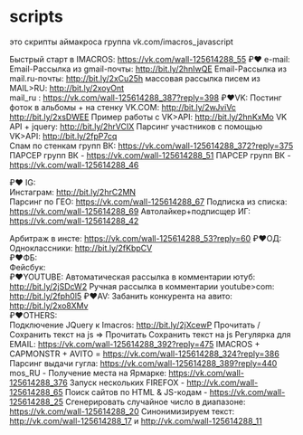 # scripts
это скрипты аймакроса
группа vk.com/imacros_javascript


Быстрый старт в IMACROS: https://vk.com/wall-125614288_55 
₽❤️ e-mail: 
Email-Рассылка из gmail-почты:  http://bit.ly/2hnIwQE 
Email-Рассылка из mail.ru-почты: http://bit.ly/2xCu25h 
массовая рассылка писем из MAIL>RU: http://bit.ly/2xoyOnt  
mail_ru : https://vk.com/wall-125614288_387?reply=398 
₽❤️VK: 
Постинг фоток в альбомы + на стенку VK.COM: 
http://bit.ly/2wJviVc 
 http://bit.ly/2xsDWEE 
  Пример работы с VK>API: http://bit.ly/2hnKxMo 
VK API + jquery: http://bit.ly/2hrVCIX 
  Парсинг участников с помощью VK>API: http://bit.ly/2fpP7cq  
Спам по стенкам групп ВК: https://vk.com/wall-125614288_372?reply=375 
ПАРСЕР групп ВК - https://vk.com/wall-125614288_51 
ПАРСЕР групп ВК - https://vk.com/wall-125614288_46 

₽❤️ IG:  
Инстаграм: http://bit.ly/2hrC2MN  
Парсинг по ГЕО: https://vk.com/wall-125614288_67 
Подписка из списка: https://vk.com/wall-125614288_69 
Автолайкер+подписщер ИГ: https://vk.com/wall-125614288_42 

Арбитраж в инсте: https://vk.com/wall-125614288_53?reply=60 
  ₽❤️ОД:   
Одноклассники: http://bit.ly/2fKbpCV    
₽❤️ФБ:    
Фейсбук:  
₽❤️YOUTUBE: 
Автоматическая рассылка в комментарии ютуб: http://bit.ly/2jSDcW2 
Ручная рассылка в комментарии youtube>com: http://bit.ly/2fph0l5 
₽❤️AV: 
Забанить конкурента на авито: http://bit.ly/2xo8XMv    
₽❤️OTHERS:  
Подключение JQuery к Imacros:  http://bit.ly/2jXcewP 
Прочитать / Сохранить текст на js =>  Прочитать Сохранить текст на js 
Регулярка для EMAIL: https://vk.com/wall-125614288_392?reply=475 
IMACROS + CAPMONSTR + AVITO = https://vk.com/wall-125614288_324?reply=386 
Парсинг выдачи гугла: https://vk.com/wall-125614288_389?reply=440 
mos_RU - Получение места на Ярмарке:  https://vk.com/wall-125614288_376 
Запуск нескольких FIREFOX - http://vk.com/wall-125614288_65 
Поиск сайтов по HTML & JS-кодам - https://vk.com/wall-125614288_25 
Сгенерировать случайное число в диапазоне: https://vk.com/wall-125614288_20 
Синонимизируем текст: http://vk.com/wall-125614288_17 и http://vk.com/wall-125614288_11
